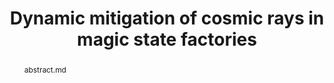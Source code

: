 ---
title: "Dynamic mitigation of cosmic rays in magic state factories"
layout: project
publisher: 
image: 
abstract: abstract.md
items:
authors:

contributions:
  - "Conceived of the idea of quickly detecting cosmic rays in a magic state factory and selectively turning off parts of the factory in response."
  - ""
thingslearned:
  - short: "Managing a team"
    long: "This was my first larger-group project which I primarily led. ...TODO"
    
---
